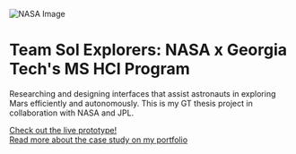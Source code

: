 ![NASA Image](https://www.tushar.work/_next/image?url=%2Fstatic%2Fimages%2Fnasa%2Fbanner-3.png&w=1920&q=100)

# Team Sol Explorers: NASA x Georgia Tech's MS HCI Program
Researching and designing interfaces that assist astronauts in exploring Mars efficiently and autonomously. This is my GT thesis project in collaboration with NASA and JPL.

[Check out the live prototype!](https://tushgup.github.io/team-sol) <br>
[Read more about the case study on my portfolio](https://www.tushar.work/design/nasa)
